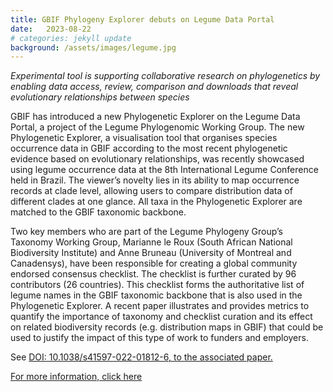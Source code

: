 ```yaml
---
title: GBIF Phylogeny Explorer debuts on Legume Data Portal
date:   2023-08-22
# categories: jekyll update
background: /assets/images/legume.jpg
---
```

*Experimental tool is supporting collaborative research on phylogenetics by enabling data access, review, comparison and downloads that reveal evolutionary relationships between species*

GBIF has introduced a new Phylogenetic Explorer on the Legume Data Portal, a project of the Legume Phylogenomic Working Group. The new Phylogenetic Explorer, a visualisation tool that organises species occurrence data in GBIF according to the most recent phylogenetic evidence based on evolutionary relationships, was recently showcased using legume occurrence data at the 8th International Legume Conference held in Brazil. The viewer’s novelty lies in its ability to map occurrence records at clade level, allowing users to compare distribution data of different clades at one glance. All taxa in the Phylogenetic Explorer are matched to the GBIF taxonomic backbone.

Two key members who are part of the Legume Phylogeny Group’s Taxonomy Working Group, Marianne le Roux (South African National Biodiversity Institute) and Anne Bruneau (University of Montreal and Canadensys), have been responsible for creating a global community endorsed consensus checklist. The checklist is further curated by 96 contributors (26 countries). This checklist forms the authoritative list of legume names in the GBIF taxonomic backbone that is also used in the Phylogenetic Explorer. A recent paper illustrates and provides metrics to quantify the importance of taxonomy and checklist curation and its effect on related biodiversity records (e.g. distribution maps in GBIF) that could be used to justify the impact of this type of work to funders and employers. 

See [DOI: 10.1038/s41597-022-01812-6, to the associated paper.](https://www.nature.com/articles/s41597-022-01812-6)

[For more information, click here](https://www.gbif.org/news/6nt63x4czzdfGJ8EpoWVtg/gbif-phylogeny-explorer-debuts-on-legume-data-portal)
